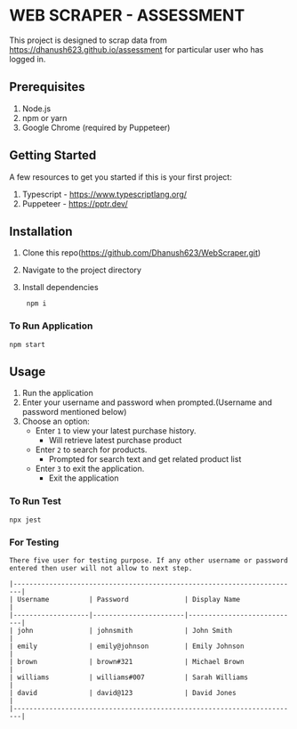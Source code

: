 # WEB SCRAPER - ASSESSMENT

This project is designed to scrap data from https://dhanush623.github.io/assessment for particular user who has logged in.

## Prerequisites

1. Node.js
2. npm or yarn
3. Google Chrome (required by Puppeteer)

## Getting Started

A few resources to get you started if this is your first project:
1. Typescript - https://www.typescriptlang.org/
2. Puppeteer - https://pptr.dev/

## Installation

1. Clone this repo(https://github.com/Dhanush623/WebScraper.git)
2. Navigate to the project directory
3. Install dependencies
        
        npm i

### To Run Application

    npm start

## Usage

1. Run the application
2. Enter your username and password when prompted.(Username and password mentioned below)
3. Choose an option:
   - Enter `1` to view your latest purchase history.
        - Will retrieve latest purchase product
   - Enter `2` to search for products.
        - Prompted for search text and get related product list
   - Enter `3` to exit the application.
        - Exit the application

### To Run Test

    npx jest

### For Testing 

    There five user for testing purpose. If any other username or password entered then user will not allow to next step.
    
    |------------------------------------------------------------------------|
    | Username          | Password              | Display Name               |
    |-------------------|-----------------------|----------------------------|
    | john              | johnsmith             | John Smith                 |
    | emily             | emily@johnson         | Emily Johnson              |
    | brown             | brown#321             | Michael Brown              |
    | williams          | williams#007          | Sarah Williams             |
    | david             | david@123             | David Jones                |
    |------------------------------------------------------------------------|
    